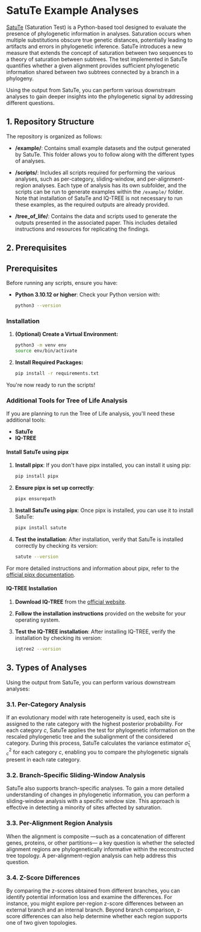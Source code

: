# SatuTe Example Analyses

[SatuTe](https://github.com/Elli-ellgard/SatuTe) (Saturation Test) is a Python-based tool designed to evaluate the presence of phylogenetic information in analyses. Saturation occurs when multiple substitutions obscure true genetic distances, potentially leading to artifacts and errors in phylogenetic inference. SatuTe introduces a new measure that extends the concept of saturation between two sequences to a theory of saturation between subtrees. The test implemented in SatuTe quantifies whether a given alignment provides sufficient phylogenetic information shared between two subtrees connected by a branch in a phylogeny.

Using the output from SatuTe, you can perform various downstream analyses to gain deeper insights into the phylogenetic signal by addressing different questions.

## 1. Repository Structure

The repository is organized as follows:

- **/example/**: Contains small example datasets and the output generated by SatuTe. This folder allows you to follow along with the different types of analyses.

- **/scripts/**: Includes all scripts required for performing the various analyses, such as per-category, sliding-window, and per-alignment-region analyses. Each type of analysis has its own subfolder, and the scripts can be run to generate examples within the `/example/` folder. Note that installation of SatuTe and IQ-TREE is not necessary to run these examples, as the required outputs are already provided.

- **/tree_of_life/**: Contains the data and scripts used to generate the outputs presented in the associated paper. This includes detailed instructions and resources for replicating the findings.

## 2. Prerequisites

## Prerequisites

Before running any scripts, ensure you have:

- **Python 3.10.12 or higher**: Check your Python version with:

    ```bash
    python3 --version
    ```

### Installation

1. **(Optional) Create a Virtual Environment:**

    ```bash
    python3 -m venv env
    source env/bin/activate
    ```

2. **Install Required Packages:**

    ```bash
    pip install -r requirements.txt
    ```

You're now ready to run the scripts!

### Additional Tools for Tree of Life Analysis

If you are planning to run the Tree of Life analysis, you'll need these additional tools:

- **SatuTe**
- **IQ-TREE**

#### Install SatuTe using pipx

1. **Install pipx**: If you don't have pipx installed, you can install it using pip:

   ```bash
   pip install pipx
   ```

2. **Ensure pipx is set up correctly**:

   ```bash
   pipx ensurepath
   ```

3. **Install SatuTe using pipx**: Once pipx is installed, you can use it to install SatuTe:

   ```bash
   pipx install satute
   ```

4. **Test the installation**: After installation, verify that SatuTe is installed correctly by checking its version:

   ```bash
   satute --version
   ```

For more detailed instructions and information about pipx, refer to the [official pipx documentation](https://pypa.github.io/pipx/).

#### IQ-TREE Installation

1. **Download IQ-TREE** from the [official website](http://www.iqtree.org/#download).
  
2. **Follow the installation instructions** provided on the website for your operating system.

3. **Test the IQ-TREE installation**: After installing IQ-TREE, verify the installation by checking its version:

   ```bash
   iqtree2 --version
   ```

## 3. Types of Analyses

Using the output from SatuTe, you can perform various downstream analyses:

### 3.1. Per-Category Analysis

If an evolutionary model with rate heterogeneity is used, each site is assigned to the rate category with the highest posterior probability. For each category $c$, SatuTe applies the test for phylogenetic information on the rescaled phylogenetic tree and the subalignment of the considered category. During this process, SatuTe calculates the variance estimator $\hat{\sigma}^2_{1,c}$ for each category $c$, enabling you to compare the phylogenetic signals present in each rate category.

### 3.2. Branch-Specific Sliding-Window Analysis

SatuTe also supports branch-specific analyses. To gain a more detailed understanding of changes in phylogenetic information, you can perform a sliding-window analysis with a specific window size. This approach is effective in detecting a minority of sites affected by saturation.

### 3.3. Per-Alignment Region Analysis

When the alignment is composite —such as a concatenation of different genes, proteins, or other partitions— a key question is whether the selected alignment regions are phylogenetically informative within the reconstructed tree topology. A per-alignment-region analysis can help address this question.

### 3.4. Z-Score Differences

By comparing the z-scores obtained from different branches, you can identify potential information loss and examine the differences. For instance, you might explore per-region z-score differences between an external branch and an internal branch. Beyond branch comparison, z-score differences can also help determine whether each region supports one of two given topologies.
